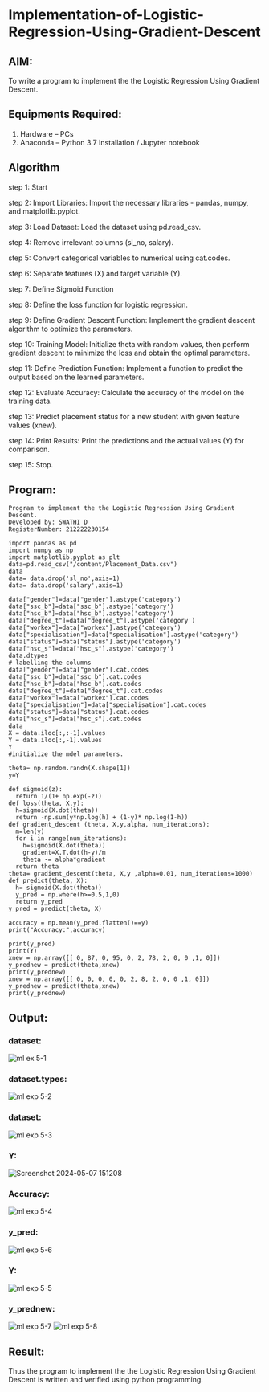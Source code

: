 # Implementation-of-Logistic-Regression-Using-Gradient-Descent

## AIM:
To write a program to implement the the Logistic Regression Using Gradient Descent.

## Equipments Required:
1. Hardware – PCs
2. Anaconda – Python 3.7 Installation / Jupyter notebook

## Algorithm
step 1: Start

step 2: Import Libraries: Import the necessary libraries - pandas, numpy, and matplotlib.pyplot.

step 3: Load Dataset: Load the dataset using pd.read_csv.

step 4: Remove irrelevant columns (sl_no, salary).

step 5: Convert categorical variables to numerical using cat.codes.

step 6: Separate features (X) and target variable (Y).

step 7: Define Sigmoid Function

step 8: Define the loss function for logistic regression.

step 9: Define Gradient Descent Function: Implement the gradient descent algorithm to optimize the parameters.

step 10: Training Model: Initialize theta with random values, then perform gradient descent to minimize the loss and obtain the optimal parameters.

step 11: Define Prediction Function: Implement a function to predict the output based on the learned parameters.

step 12: Evaluate Accuracy: Calculate the accuracy of the model on the training data.

step 13: Predict placement status for a new student with given feature values (xnew).

step 14: Print Results: Print the predictions and the actual values (Y) for comparison.

step 15: Stop. 

## Program:
```
Program to implement the the Logistic Regression Using Gradient Descent.
Developed by: SWATHI D
RegisterNumber: 212222230154

import pandas as pd
import numpy as np
import matplotlib.pyplot as plt
data=pd.read_csv("/content/Placement_Data.csv")
data
data= data.drop('sl_no',axis=1)
data= data.drop('salary',axis=1)

data["gender"]=data["gender"].astype('category')
data["ssc_b"]=data["ssc_b"].astype('category')
data["hsc_b"]=data["hsc_b"].astype('category')
data["degree_t"]=data["degree_t"].astype('category')
data["workex"]=data["workex"].astype('category')
data["specialisation"]=data["specialisation"].astype('category')
data["status"]=data["status"].astype('category')
data["hsc_s"]=data["hsc_s"].astype('category')
data.dtypes
# labelling the columns
data["gender"]=data["gender"].cat.codes
data["ssc_b"]=data["ssc_b"].cat.codes
data["hsc_b"]=data["hsc_b"].cat.codes
data["degree_t"]=data["degree_t"].cat.codes
data["workex"]=data["workex"].cat.codes
data["specialisation"]=data["specialisation"].cat.codes
data["status"]=data["status"].cat.codes
data["hsc_s"]=data["hsc_s"].cat.codes
data
X = data.iloc[:,:-1].values
Y = data.iloc[:,-1].values
Y
#initialize the mdel parameters.

theta= np.random.randn(X.shape[1])
y=Y

def sigmoid(z):
  return 1/(1+ np.exp(-z))
def loss(theta, X,y):
  h=sigmoid(X.dot(theta))
  return -np.sum(y*np.log(h) + (1-y)* np.log(1-h))
def gradient_descent (theta, X,y,alpha, num_iterations):
  m=len(y)
  for i in range(num_iterations):
    h=sigmoid(X.dot(theta))
    gradient=X.T.dot(h-y)/m
    theta -= alpha*gradient
  return theta
theta= gradient_descent(theta, X,y ,alpha=0.01, num_iterations=1000)
def predict(theta, X):
  h= sigmoid(X.dot(theta))
  y_pred = np.where(h>=0.5,1,0)
  return y_pred
y_pred = predict(theta, X)

accuracy = np.mean(y_pred.flatten()==y)
print("Accuracy:",accuracy)

print(y_pred)
print(Y)
xnew = np.array([[ 0, 87, 0, 95, 0, 2, 78, 2, 0, 0 ,1, 0]])
y_prednew = predict(theta,xnew)
print(y_prednew)
xnew = np.array([[ 0, 0, 0, 0, 0, 2, 8, 2, 0, 0 ,1, 0]])
y_prednew = predict(theta,xnew)
print(y_prednew)
```

## Output:
### dataset:
![ml ex 5-1](https://github.com/Gopika-9266/-Implementation-of-Logistic-Regression-Using-Gradient-Descent/assets/122762773/c463a180-386a-4ca9-bcc4-c2b33c062a8d)

### dataset.types:
![ml exp 5-2](https://github.com/Gopika-9266/-Implementation-of-Logistic-Regression-Using-Gradient-Descent/assets/122762773/2fcd8d44-53be-46fa-a81b-9f09b0dc6481)

### dataset:
![ml exp 5-3](https://github.com/Gopika-9266/-Implementation-of-Logistic-Regression-Using-Gradient-Descent/assets/122762773/172d3bd8-1ca1-4333-b073-089190e93f93)

### Y:
![Screenshot 2024-05-07 151208](https://github.com/Gopika-9266/-Implementation-of-Logistic-Regression-Using-Gradient-Descent/assets/122762773/c2e515aa-1a34-44c7-97bf-0d06dc055d0b)

### Accuracy: 
![ml exp 5-4](https://github.com/Gopika-9266/-Implementation-of-Logistic-Regression-Using-Gradient-Descent/assets/122762773/34f5b41b-7afe-4b2e-9e4e-cf0bc20a590e)

### y_pred:
![ml exp 5-6](https://github.com/Gopika-9266/-Implementation-of-Logistic-Regression-Using-Gradient-Descent/assets/122762773/1f305081-21ff-41ba-8ca1-a65ea9e91028)

### Y:
![ml exp 5-5](https://github.com/Gopika-9266/-Implementation-of-Logistic-Regression-Using-Gradient-Descent/assets/122762773/654de1de-37fe-4551-aa51-1606c0de00b5)

### y_prednew:
![ml exp 5-7](https://github.com/Gopika-9266/-Implementation-of-Logistic-Regression-Using-Gradient-Descent/assets/122762773/d8e28e9b-c0ed-4742-9339-8c0a08496ade)
![ml exp 5-8](https://github.com/Gopika-9266/-Implementation-of-Logistic-Regression-Using-Gradient-Descent/assets/122762773/e07c4fca-a130-421d-8cc1-d9f0178e816b)


## Result:
Thus the program to implement the the Logistic Regression Using Gradient Descent is written and verified using python programming.

